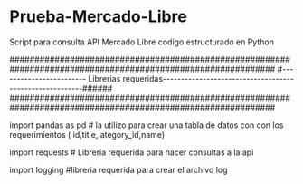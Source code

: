 # Prueba-Mercado-Libre
Script para consulta API Mercado Libre codigo estructurado en Python

#############################################################################################################
#------------------------ Librerias requeridas--------------------------------------------------------######
#############################################################################################################

import pandas as pd # la utilizo para crear una tabla de datos con con los requerimientos ( id,title, ategory_id,name)

import requests # Libreria requerida para hacer consultas a la api

import logging  #libreria requerida para crear el archivo  log
